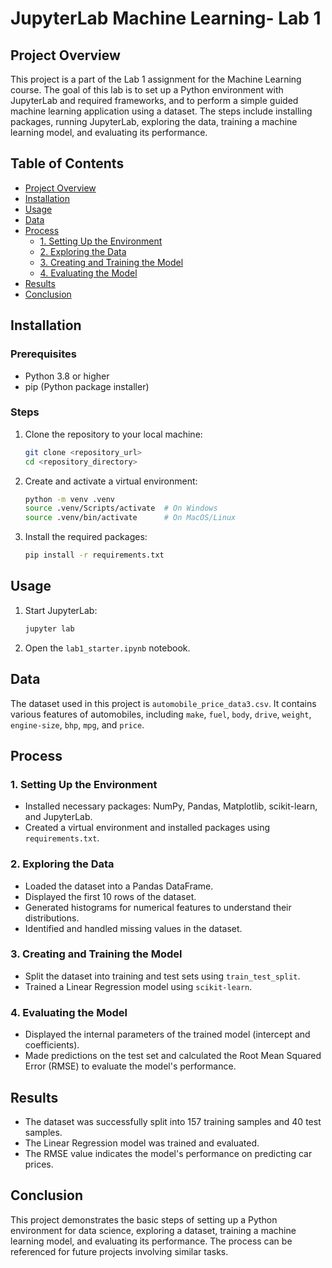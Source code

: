 # JupyterLab Machine Learning- Lab 1

## Project Overview

This project is a part of the Lab 1 assignment for the Machine Learning course. The goal of this lab is to set up a Python environment with JupyterLab and required frameworks, and to perform a simple guided machine learning application using a dataset. The steps include installing packages, running JupyterLab, exploring the data, training a machine learning model, and evaluating its performance.

## Table of Contents

- [Project Overview](#project-overview)
- [Installation](#installation)
- [Usage](#usage)
- [Data](#data)
- [Process](#process)
  - [1. Setting Up the Environment](#1-setting-up-the-environment)
  - [2. Exploring the Data](#2-exploring-the-data)
  - [3. Creating and Training the Model](#3-creating-and-training-the-model)
  - [4. Evaluating the Model](#4-evaluating-the-model)
- [Results](#results)
- [Conclusion](#conclusion)

## Installation

### Prerequisites

- Python 3.8 or higher
- pip (Python package installer)

### Steps

1. Clone the repository to your local machine:

    ```bash
    git clone <repository_url>
    cd <repository_directory>
    ```

2. Create and activate a virtual environment:

    ```bash
    python -m venv .venv
    source .venv/Scripts/activate  # On Windows
    source .venv/bin/activate      # On MacOS/Linux
    ```

3. Install the required packages:

    ```bash
    pip install -r requirements.txt
    ```

## Usage

1. Start JupyterLab:

    ```bash
    jupyter lab
    ```

2. Open the `lab1_starter.ipynb` notebook.

## Data

The dataset used in this project is `automobile_price_data3.csv`. It contains various features of automobiles, including `make`, `fuel`, `body`, `drive`, `weight`, `engine-size`, `bhp`, `mpg`, and `price`.

## Process

### 1. Setting Up the Environment

- Installed necessary packages: NumPy, Pandas, Matplotlib, scikit-learn, and JupyterLab.
- Created a virtual environment and installed packages using `requirements.txt`.

### 2. Exploring the Data

- Loaded the dataset into a Pandas DataFrame.
- Displayed the first 10 rows of the dataset.
- Generated histograms for numerical features to understand their distributions.
- Identified and handled missing values in the dataset.

### 3. Creating and Training the Model

- Split the dataset into training and test sets using `train_test_split`.
- Trained a Linear Regression model using `scikit-learn`.

### 4. Evaluating the Model

- Displayed the internal parameters of the trained model (intercept and coefficients).
- Made predictions on the test set and calculated the Root Mean Squared Error (RMSE) to evaluate the model's performance.

## Results

- The dataset was successfully split into 157 training samples and 40 test samples.
- The Linear Regression model was trained and evaluated.
- The RMSE value indicates the model's performance on predicting car prices.

## Conclusion

This project demonstrates the basic steps of setting up a Python environment for data science, exploring a dataset, training a machine learning model, and evaluating its performance. The process can be referenced for future projects involving similar tasks.
